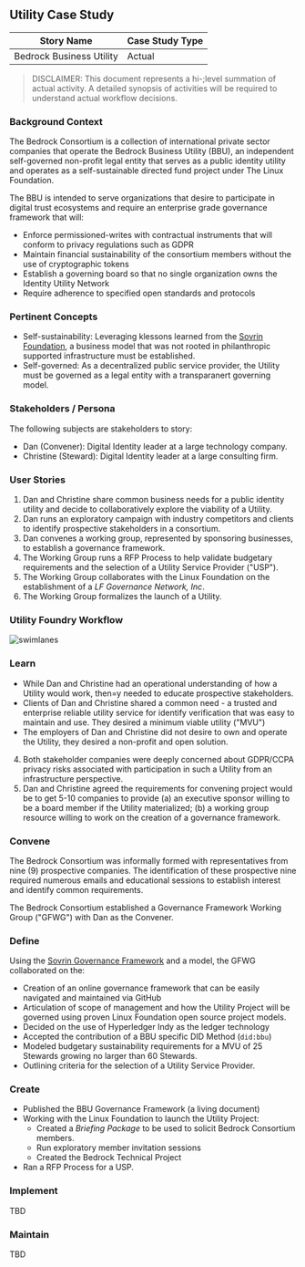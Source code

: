 ## Utility Case Study

| Story Name | Case Study Type |
| --- | --- |
| Bedrock Business Utility | Actual|

>DISCLAIMER: This document represents a hi-;level summation of actual activity. A detailed synopsis of activities will be required to understand actual workflow decisions.

### Background Context
The Bedrock Consortium is a collection of international private sector companies that operate the Bedrock Business Utility (BBU), an independent self-governed non-profit legal entity that serves as a public identity utility and operates as a self-sustainable directed fund project under The Linux Foundation.

The BBU is intended to serve organizations that desire to participate in digital trust ecosystems and require an enterprise grade governance framework that will:

* Enforce permissioned-writes with contractual instruments that will conform to privacy regulations such as GDPR
* Maintain financial sustainability of the consortium members without the use of cryptographic tokens
* Establish a governing board so that no single organization owns the Identity Utility Network
* Require adherence to specified open standards and protocols

### Pertinent Concepts

* Self-sustainability: Leveraging klessons learned from the [Sovrin Foundation](http://sovrin.org), a business model that was not rooted in philanthropic supported infrastructure must be established.
* Self-governed: As a decentralized public service provider, the Utility must be governed as a legal entity with a transparanert governing model.

### Stakeholders / Persona
The following subjects are stakeholders to story:

* Dan (Convener): Digital Identity leader at a large technology company.
* Christine (Steward): Digital Identity leader at a large consulting firm.

### User Stories
1. Dan and Christine share common business needs for a public identity utility and decide to collaboratively explore the viability of a Utility.
2. Dan runs an exploratory campaign with industry competitors and clients to identify prospective stakeholders in a consortium.
3. Dan convenes a working group, represented by sponsoring businesses, to establish a governance framework.
4. The Working Group runs a RFP Process to help validate budgetary requirements and the selection of a Utility Service Provider ("USP").
5. The Working Group collaborates with the Linux Foundation on the establishment of a *LF Governance Network, Inc*.
6. The Working Group formalizes the launch of a Utility.

### Utility Foundry Workflow

![swimlanes](./img/workflow-swimlanes.png)

### Learn

* While Dan and Christine had an operational understanding of how a Utility would work, then=y needed to educate prospective stakeholders.
* Clients of Dan and Christine shared a common need - a trusted and enterprise reliable utility service for identify verification that was easy to maintain and use. They desired a minimum viable utility ("MVU")
* The employers of Dan and Christine did not desire to own and operate the Utility, they desired a non-profit and open solution.
4. Both stakeholder companies were deeply concerned about GDPR/CCPA privacy risks associated with participation in such a Utility from an infrastructure perspective.
5. Dan and Christine agreed the requirements for convening project would be to get 5-10 companies to provide (a) an executive sponsor willing to be a board member if the Utility materialized; (b) a working group resource willing to work on the creation of a governance framework.

### Convene
The Bedrock Consortium was informally formed with representatives from nine (9) prospective companies. The identification of these prospective nine required numerous emails and educational sessions to establish interest and identify common requirements.

The Bedrock Consortium established a Governance Framework Working Group ("GFWG") with Dan as the Convener.

### Define
Using the [Sovrin Governance Framework](https://sovrin.org/library/sovrin-governance-framework/) and a model, the GFWG collaborated on the:

* Creation of an online governance framework that can be easily navigated and maintained via GitHub
* Articulation of scope of management and how the Utility Project will be governed using proven  Linux Foundation open source project models.
* Decided on the use of Hyperledger Indy as the ledger technology
* Accepted the contribution of a BBU specific DID Method (```did:bbu```)
* Modeled budgetary sustainability requirements for a MVU of 25 Stewards growing no larger than 60 Stewards.
* Outlining criteria for the selection of a Utility Service Provider.

### Create
* Published the BBU Governance Framework (a living document)
* Working with the Linux Foundation to launch the Utility Project:
    * Created a *Briefing Package* to be used to solicit Bedrock Consortium members.
    * Run exploratory member invitation sessions
    * Created the Bedrock Technical Project
* Ran a RFP Process for a USP.  

### Implement
TBD

### Maintain
TBD
